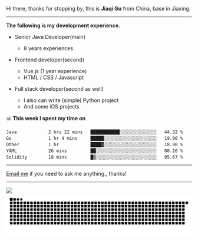 Hi there, thanks for stopping by, this is **Jiaqi Gu** from China, base in Jiaxing.

---

**The following is my development experience.**

- Senior Java Developer(main)
  - 8 years experiences

- Frontend developer(second)
  - Vue.js (1 year experience)
  - HTML / CSS / Javascript
  
- Full stack developer(second as well)
  - I also can write (simple) Python project
  - And some iOS projects

📊 **This week I spent my time on**
<!--START_SECTION:waka-->

```txt
Java            2 hrs 22 mins   ███████████░░░░░░░░░░░░░░   44.32 %
Go              1 hr 4 mins     █████░░░░░░░░░░░░░░░░░░░░   19.90 %
Other           1 hr            ████▓░░░░░░░░░░░░░░░░░░░░   18.90 %
YAML            26 mins         ██░░░░░░░░░░░░░░░░░░░░░░░   08.10 %
Solidity        18 mins         █▒░░░░░░░░░░░░░░░░░░░░░░░   05.67 %
```

<!--END_SECTION:waka-->

---

[Email me](mailto:htk2klwgr@mozmail.com?subject=Hiring_from_GitHub) if you need to ask me anything., thanks!

---

![]( https://visitor-badge.glitch.me/badge?page_id=githubgujiaqi)
![]( https://github.com/droid-Q/droid-Q/raw/output/github-contribution-grid-snake.svg#gh-dark-mode-only)
